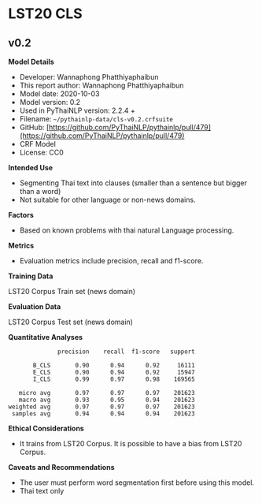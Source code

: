# LST20 CLS
## v0.2
**Model Details**

- Developer: Wannaphong Phatthiyaphaibun
- This report author: Wannaphong Phatthiyaphaibun
- Model date: 2020-10-03
- Model version: 0.2
- Used in PyThaiNLP version: 2.2.4 +
- Filename: `~/pythainlp-data/cls-v0.2.crfsuite`
- GitHub: [https://github.com/PyThaiNLP/pythainlp/pull/479](https://github.com/PyThaiNLP/pythainlp/pull/479)
- CRF Model
- License: CC0

**Intended Use**

- Segmenting Thai text into clauses (smaller than a sentence but bigger than a word)
- Not suitable for other language or non-news domains.

**Factors**

- Based on known problems with thai natural Language processing.

**Metrics**

- Evaluation metrics include precision, recall and f1-score.

**Training Data**

LST20 Corpus Train set (news domain)

**Evaluation Data**

LST20 Corpus Test set (news domain)

**Quantitative Analyses**

```
              precision    recall  f1-score   support

       B_CLS       0.90      0.94      0.92     16111
       E_CLS       0.90      0.94      0.92     15947
       I_CLS       0.99      0.97      0.98    169565

   micro avg       0.97      0.97      0.97    201623
   macro avg       0.93      0.95      0.94    201623
weighted avg       0.97      0.97      0.97    201623
 samples avg       0.94      0.94      0.94    201623
```
**Ethical Considerations**

- It trains from LST20 Corpus. It is possible to have a bias from LST20 Corpus.

**Caveats and Recommendations**

- The user must perform word segmentation first before using this model.
- Thai text only
